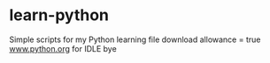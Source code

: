 # learn-python
Simple scripts for my Python learning
file download allowance = true
www.python.org for IDLE
bye
